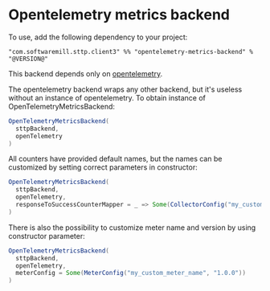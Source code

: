 # Opentelemetry metrics backend

To use, add the following dependency to your project:


```
"com.softwaremill.sttp.client3" %% "opentelemetry-metrics-backend" % "@VERSION@"
```

This backend depends only on [opentelemetry](https://github.com/open-telemetry/opentelemetry-java).

The opentelemetry backend wraps any other backend, but it's useless without an instance of opentelemetry. To obtain instance of OpenTelemetryMetricsBackend:

```scala
OpenTelemetryMetricsBackend(
  sttpBackend,
  openTelemetry
)
```

All counters have provided default names, but the names can be customized by setting correct parameters in constructor:
```scala
OpenTelemetryMetricsBackend(
  sttpBackend,
  openTelemetry,
  responseToSuccessCounterMapper = _ => Some(CollectorConfig("my_custom_counter_name"))
)
```

There is also the possibility to customize meter name and version by using constructor parameter:
```scala
OpenTelemetryMetricsBackend(
  sttpBackend,
  openTelemetry,
  meterConfig = Some(MeterConfig("my_custom_meter_name", "1.0.0"))
)
```